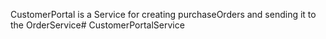 CustomerPortal is a Service for creating purchaseOrders and sending it to the OrderService# CustomerPortalService
